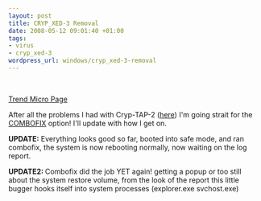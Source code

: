 ```yaml
--- 
layout: post
title: CRYP_XED-3 Removal
date: 2008-05-12 09:01:40 +01:00
tags: 
- virus
- cryp_xed-3
wordpress_url: windows/cryp_xed-3-removal
---
```

<p><script type="text/javascript"><!--
google_ad_client = "pub-5002016982726982";
/* 468x60, created 09/04/08 */
google_ad_slot = "2202844884";
google_ad_width = 468;
google_ad_height = 60;
//-->
</script><br />
<script type="text/javascript"
src="http://pagead2.googlesyndication.com/pagead/show_ads.js">
</script></p>
<p><a href="http://www.trendmicro.com/vinfo/virusencyclo/default5.asp?VName=CRYP_XED-3">Trend Micro Page</a></p>
<p>
<p>After all the problems I had with Cryp-TAP-2 (<a href="http://www.saiweb.co.uk/windows/cryp_tap-2-removal">here</a>) I'm going strait for the <a href="http://download.bleepingcomputer.com/sUBs/ComboFix.exe">COMBOFIX</a> option! I'll update with how I get on.</p>
<p><strong>UPDATE:</strong> Everything looks good so far, booted into safe mode, and ran combofix, the system is now rebooting normally, now waiting on the log report.</p>
<p><strong>UPDATE2: </strong> Combofix did the job YET again! getting a popup or too still about the system restore volume, from the look of the report this little bugger hooks itself into system processes (explorer.exe svchost.exe)</p>
